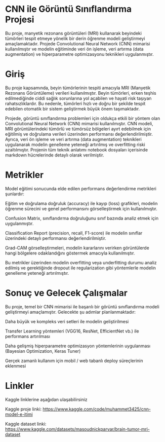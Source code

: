 # CNN ile Görüntü Sınıflandırma Projesi
Bu proje, manyetik rezonans görüntüleri (MRI) kullanarak beyindeki tümörleri tespit etmeye yönelik bir derin öğrenme modeli geliştirmeyi amaçlamaktadır. Projede Convolutional Neural Network (CNN) mimarisi kullanılmıştır ve modelin eğitiminde veri ön işleme, veri artırma (data augmentation) ve hiperparametre optimizasyonu teknikleri uygulanmıştır.

# Giriş 
Bu proje kapsamında, beyin tümörlerinin tespiti amacıyla MRI (Manyetik Rezonans Görüntüleme) verileri kullanılmıştır. Beyin tümörleri, erken teşhis edilmediğinde ciddi sağlık sorunlarına yol açabilen ve hayati risk taşıyan rahatsızlıklardır. Bu nedenle, tümörleri hızlı ve doğru bir şekilde tespit edebilen otomatik bir sistem geliştirmek büyük önem taşımaktadır.

Projede, görüntü sınıflandırma problemleri için oldukça etkili bir yöntem olan Convolutional Neural Network (CNN) mimarisi kullanılmıştır. CNN modeli, MRI görüntülerindeki tümörlü ve tümörsüz bölgeleri ayırt edebilmek için eğitilmiş ve doğrulama verileri üzerinden performansı değerlendirilmiştir. Ayrıca, veri ön işleme ve veri artırma (data augmentation) teknikleri uygulanarak modelin genelleme yeteneği artırılmış ve overfitting riski azaltılmıştır.
Projenin tüm teknik anlatımı notebook dosyaları içerisinde markdown hücrelerinde detaylı olarak verilmiştir.

# Metrikler
Model eğitimi sonucunda elde edilen performans değerlendirme metrikleri şunlardır:

Eğitim ve doğrulama doğruluk (accuracy) ile kayıp (loss) grafikleri, modelin öğrenme sürecini ve genel performansını görselleştirmek için kullanılmıştır.

Confusion Matrix, sınıflandırma doğruluğunu sınıf bazında analiz etmek için uygulanmıştır.

Classification Report (precision, recall, F1-score) ile modelin sınıflar üzerindeki detaylı performansı değerlendirilmiştir.

Grad-CAM görselleştirmeleri, modelin kararlarını verirken görüntülerde hangi bölgelere odaklandığını göstermek amacıyla kullanılmıştır.

Bu metrikler üzerinden modelin overfitting veya underfitting durumu analiz edilmiş ve gerektiğinde dropout ile regularization gibi yöntemlerle modelin genelleme yeteneği artırılmıştır.


# Sonuç ve Gelecek Çalışmalar
Bu proje, temel bir CNN mimarisi ile başarılı bir görüntü sınıflandırma modeli geliştirmeyi amaçlamıştır.
Gelecekte şu adımlar planlanmaktadır:

Daha büyük ve kompleks veri setleri ile modelin geliştirilmesi

Transfer Learning yöntemleri (VGG16, ResNet, EfficientNet vb.) ile performans artırılması

Daha gelişmiş hiperparametre optimizasyon yöntemlerinin uygulanması (Bayesian Optimization, Keras Tuner)

Gerçek zamanlı kullanım için mobil / web tabanlı deploy süreçlerinin eklenmesi


# Linkler
Kaggle linklerine aşağıdan ulaşabilirsiniz

Kaggle proje linki: https://www.kaggle.com/code/muhammet3425/cnn-model-e-itimi

Kaggle dataset linki: https://www.kaggle.com/datasets/masoudnickparvar/brain-tumor-mri-dataset

